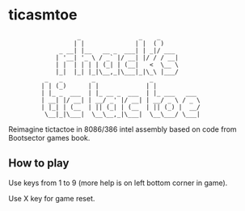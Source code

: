 # ticasmtoe
```
                   _                _    _           
                  | |              | |  ( )          
              _ __| |__   __ _  ___| | _|/ ___       
             | '__| '_ \ / _` |/ __| |/ / / __|      
             | |  | | | | (_| | (__|   <  \__ \      
             |_|  |_| |_|\__,_|\___|_|\_\ |___/      
          _   _        _               _             
         | | (_)      | |             | |            
         | |_ _  ___  | |_ __ _  ___  | |_ ___   ___ 
         | __| |/ __| | __/ _' |/ __| | __/ _ \ / _ \
         | |_| | (__  | || (_| | (__  | || (_) |  __/
          \__|_|\___|  \__\__,_|\___|  \__\___/ \___|

```


Reimagine tictactoe in 8086/386 intel assembly based on code from Bootsector games book.

## How to play

Use keys from 1 to 9 (more help is on left bottom corner in game).

Use X key for game reset.

